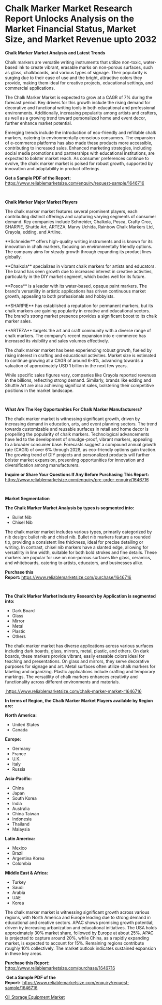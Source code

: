 <p><h1>Chalk Marker Market Research Report Unlocks Analysis on the Market Financial Status, Market Size, and Market Revenue upto 2032</h1></p><p><strong>Chalk Marker Market Analysis and Latest Trends</strong></p>
<p><p>Chalk markers are versatile writing instruments that utilize non-toxic, water-based ink to create vibrant, erasable marks on non-porous surfaces, such as glass, chalkboards, and various types of signage. Their popularity is surging due to their ease of use and the bright, attractive colors they provide, making them ideal for creative projects, educational settings, and commercial applications.</p><p>The Chalk Marker Market is expected to grow at a CAGR of 7% during the forecast period. Key drivers for this growth include the rising demand for decorative and functional writing tools in both educational and professional environments. Additionally, increasing popularity among artists and crafters, as well as a growing trend toward personalized home and event decor, further enhance market potential. </p><p>Emerging trends include the introduction of eco-friendly and refillable chalk markers, catering to environmentally conscious consumers. The expansion of e-commerce platforms has also made these products more accessible, contributing to increased sales. Enhanced marketing strategies, including social media promotions and partnerships with educational institutions, are expected to bolster market reach. As consumer preferences continue to evolve, the chalk marker market is poised for robust growth, supported by innovation and adaptability in product offerings.</p></p>
<p><strong>Get a Sample PDF of the Report:&nbsp;</strong> <a href="https://www.reliablemarketsize.com/enquiry/request-sample/1646716?utm_campaign=2731&utm_medium=2&utm_source=Github&utm_content=ia&utm_term=28022025&utm_id=chalk-marker">https://www.reliablemarketsize.com/enquiry/request-sample/1646716</a></p>
<p>&nbsp;</p>
<p><strong>Chalk Marker Major Market Players</strong></p>
<p><p>The chalk marker market features several prominent players, each contributing distinct offerings and capturing varying segments of consumer demand. Key companies include Schneider, Chalkola, Posca, Crafty Croc, SHARPIE, Shuttle Art, ARTEZA, Marvy Uchida, Rainbow Chalk Markers Ltd, Crayola, edding, and Artline.</p><p>**Schneider** offers high-quality writing instruments and is known for its innovation in chalk markers, focusing on environmentally friendly options. The company aims for steady growth through expanding its product lines globally.</p><p>**Chalkola** specializes in vibrant chalk markers for artists and educators. The brand has seen growth due to increased interest in creative activities, particularly in the DIY market segment, which bodes well for its future.</p><p>**Posca** is a leader with its water-based, opaque paint markers. The brand's versatility in artistic applications has driven continuous market growth, appealing to both professionals and hobbyists.</p><p>**SHARPIE** has established a reputation for permanent markers, but its chalk markers are gaining popularity in creative and educational sectors. The brand's strong market presence provides a significant boost to its chalk marker sales.</p><p>**ARTEZA** targets the art and craft community with a diverse range of chalk markers. The company's recent expansion into e-commerce has increased its visibility and sales volumes effectively.</p><p>The chalk marker market has been experiencing robust growth, fueled by rising interest in crafting and educational activities. Market size is estimated to continue growing at a CAGR of around 6-8%, advancing towards a valuation of approximately USD 1 billion in the next few years.</p><p>While specific sales figures vary, companies like Crayola reported revenues in the billions, reflecting strong demand. Similarly, brands like edding and Shuttle Art are also achieving significant sales, bolstering their competitive positions in the market landscape.</p></p>
<p>&nbsp;</p>
<p><strong>What Are The Key Opportunities For Chalk Marker Manufacturers?</strong></p>
<p><p>The chalk marker market is witnessing significant growth, driven by increasing demand in education, arts, and event planning sectors. The trend towards customizable and reusable surfaces in retail and home decor is propelling the popularity of chalk markers. Technological advancements have led to the development of smudge-proof, vibrant markers, appealing to a broader consumer base. Forecasts suggest a compound annual growth rate (CAGR) of over 6% through 2028, as eco-friendly options gain traction. The growing trend of DIY projects and personalized products will further bolster market expansion, presenting opportunities for innovation and diversification among manufacturers.</p></p>
<p><strong>Inquire or Share Your Questions If Any Before Purchasing This Report:</strong> <a href="https://www.reliablemarketsize.com/enquiry/pre-order-enquiry/1646716?utm_campaign=2731&utm_medium=2&utm_source=Github&utm_content=ia&utm_term=28022025&utm_id=chalk-marker">https://www.reliablemarketsize.com/enquiry/pre-order-enquiry/1646716</a></p>
<p>&nbsp;</p>
<p><strong>Market Segmentation</strong></p>
<p><strong>The Chalk Marker Market Analysis by types is segmented into:</strong></p>
<p><ul><li>Bullet Nib</li><li>Chisel Nib</li></ul></p>
<p><p>The chalk marker market includes various types, primarily categorized by nib design: bullet nib and chisel nib. Bullet nib markers feature a rounded tip, providing a consistent line thickness, ideal for precise detailing or writing. In contrast, chisel nib markers have a slanted edge, allowing for versatility in line width, suitable for both bold strokes and fine details. These markers are popular for use on non-porous surfaces like glass, ceramics, and whiteboards, catering to artists, educators, and businesses alike.</p></p>
<p><strong>Purchase this Report:&nbsp;</strong><a href="https://www.reliablemarketsize.com/purchase/1646716?utm_campaign=2731&utm_medium=2&utm_source=Github&utm_content=ia&utm_term=28022025&utm_id=chalk-marker">https://www.reliablemarketsize.com/purchase/1646716</a></p>
<p>&nbsp;</p>
<p><strong>The Chalk Marker Market Industry Research by Application is segmented into:</strong></p>
<p><ul><li>Dark Board</li><li>Glass</li><li>Mirror</li><li>Metal</li><li>Plastic</li><li>Others</li></ul></p>
<p><p>The chalk marker market has diverse applications across various surfaces including dark boards, glass, mirrors, metal, plastic, and others. On dark boards, these markers provide vibrant, easily erasable colors ideal for teaching and presentations. On glass and mirrors, they serve decorative purposes for signage and art. Metal surfaces often utilize chalk markers for labeling and organizing. Plastic applications include crafting and temporary markings. The versatility of chalk markers enhances creativity and functionality across different environments and materials.</p></p>
<p><a href="https://www.reliablemarketsize.com/chalk-marker-market-r1646716?utm_campaign=2731&utm_medium=2&utm_source=Github&utm_content=ia&utm_term=28022025&utm_id=chalk-marker">&nbsp;https://www.reliablemarketsize.com/chalk-marker-market-r1646716</a></p>
<p><strong>In terms of Region, the Chalk Marker Market Players available by Region are:</strong></p>
<p>
    <p> <strong> North America: </strong>
        <ul>
            <li>United States</li>
            <li>Canada</li>
        </ul>
        </p> 
    <p> <strong> Europe: </strong>
        <ul>
            <li>Germany</li>
            <li>France</li>
            <li>U.K.</li>
            <li>Italy</li>
            <li>Russia</li>
        </ul>
        </p> 
    <p> <strong> Asia-Pacific: </strong>
        <ul>
            <li>China</li>
            <li>Japan</li>
            <li>South Korea</li>
            <li>India</li>
            <li>Australia</li>
            <li>China Taiwan</li>
            <li>Indonesia</li>
            <li>Thailand</li>
            <li>Malaysia</li>
        </ul>
        </p> 
    <p> <strong> Latin America: </strong>
        <ul>
            <li>Mexico</li>
            <li>Brazil</li>
            <li>Argentina Korea</li>
            <li>Colombia</li>
        </ul>
        </p> 
    <p> <strong> Middle East & Africa: </strong>
        <ul>
            <li>Turkey</li>
            <li>Saudi</li>
            <li>Arabia</li>
            <li>UAE</li>
            <li>Korea</li>
        </ul>
    </p>
    </p>
<p><p>The chalk marker market is witnessing significant growth across various regions, with North America and Europe leading due to strong demand in educational and creative sectors. APAC shows promising growth potential, driven by increasing urbanization and educational initiatives. The USA holds approximately 30% market share, followed by Europe at about 25%. APAC is projected to capture around 20%, while China, as a rapidly expanding market, is expected to account for 15%. Remaining regions contribute roughly 10% collectively. The market outlook indicates sustained expansion in these key areas.</p></p>
<p><strong>Purchase this Report: </strong><a href="https://www.reliablemarketsize.com/purchase/1646716?utm_campaign=2731&utm_medium=2&utm_source=Github&utm_content=ia&utm_term=28022025&utm_id=chalk-marker">https://www.reliablemarketsize.com/purchase/1646716</a></p>
<p>&nbsp;<strong>Get a Sample PDF of the Report:&nbsp;&nbsp;</strong><a href="https://www.reliablemarketsize.com/enquiry/request-sample/1646716?utm_campaign=2731&utm_medium=2&utm_source=Github&utm_content=ia&utm_term=28022025&utm_id=chalk-marker">https://www.reliablemarketsize.com/enquiry/request-sample/1646716</a></p>
<p><strong></strong></p>
<p><p><a href="https://github.com/milolohusami/Market-Research-Report-List-1/blob/main/oil-storage-equipment-market.md?utm_campaign=2731&utm_medium=2&utm_source=Github&utm_content=ia&utm_term=28022025&utm_id=chalk-marker">Oil Storage Equipment Market</a></p></p>